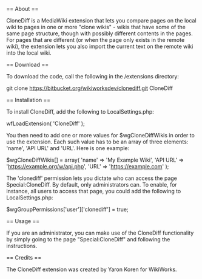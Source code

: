== About ==

CloneDiff is a MediaWiki extension that lets you compare pages on
the local wiki to pages in one or more "clone wikis" - wikis that
have some of the same page structure, though with possibly
different contents in the pages. For pages that are different (or
when the page only exists in the remote wiki), the extension lets
you also import the current text on the remote wiki into the
local wiki.

== Download ==

To download the code, call the following in the /extensions
directory:

git clone https://bitbucket.org/wikiworksdev/clonediff.git CloneDiff


== Installation ==

To install CloneDiff, add the following to LocalSettings.php:

wfLoadExtension( 'CloneDiff' );

You then need to add one or more values for $wgCloneDiffWikis
in order to use the extension. Each such value has to be an
array of three elements: 'name', 'API URL' and 'URL'. Here is
one example:

$wgCloneDiffWikis[] = array(
	'name' => 'My Example Wiki',
	'API URL' => 'https://example.org/w/api.php',
	'URL' => 'https://example.com'
);

The 'clonediff' permission lets you dictate who can access the
page Special:CloneDiff. By default, only administrators can.
To enable, for instance, all users to access that page, you
could add the following to LocalSettings.php:

$wgGroupPermissions['user']['clonediff'] = true;

== Usage ==

If you are an administrator, you can make use of the CloneDiff
functionality by simply going to the page "Special:CloneDiff"
and following the instructions.

== Credits ==

The CloneDiff extension was created by Yaron Koren for WikiWorks.

